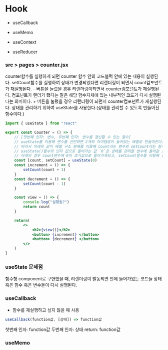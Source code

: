 # Hook
- useCallback
- useMemo

- useContext
- useReducer

### src > pages > counter.jsx
counter함수를 실행하게 되면 counter 함수 안의 코드블럭 안에 있는 내용이 실행된다.
setCount함수를 실행하여 상태가 변경되었다면 리랜더링이 되면서 count컴포넌트가 재실행된다. - 버튼을 눌렀을 경우 리랜더링이되면서 counter컴포넌트가 재실행된다.
컴포넌트가 랜더가 됐다는 말은 해당 함수자체에 있는 내부적인 코드가 다시 실행된다는 의미이다. + 버튼을 눌렀을 경우 리랜더링이 되면서 counter컴포넌트가 재실행된다.
상태를 관리하기 위하여 useState를 사용한다.(상태를 관리할 수 있도록 만들어진 함수이다.)
```jsx
import { useState } from "react"

export const Counter = () => {
    // [첫번째 인자: 변수, 두번째 인자: 변수를 갱신할 수 있는 함수]
    // useState를 이용해 변수를 선언하면 2개의 아이템쌍이 들어있는 배열로 만들어진다.
    // 따라서 아래와 같이 배열 구조 분해를 이용해 count라는 변수와 setCount라는 함수를 반환받은 것이다. 
    // useState()함수의 인자 값으로 들어가는 값 `0`은 상태를 관리할 변수에 들어갈 초기값이다.
    // 아래의 경우 count변수에 0이 초기값으로 들어가게되고, setCount함수를 이용해 상태 값을 변경할 수 있다.
    const [count, setCount] = useState(0)
    const increment = () => {
        setCount(count + 1)
    }
    const decrement = () => {
        setCount(count - 1)
    }

    const view = () => {
        console.log("실행됨?")
        return count
    }

    return(
        <>
            <h2>{view()}</h2>
            <button> {increment} </button>
            <button> {decrement} </button>
        </>
    )
}
```

### useState 문제점
함수형 component로 구현했을 때, 리랜더링이 발동되면 안에 들어가있는 코드들
상태 혹은 함수 혹은 변수들이 다시 실행된다.


### useCallback
- 함수를 재실행하고 싶지 않을 때 사용
```jsx
useCallback(function값, [상태]) => function값
```
첫번째 인자: function값
두번째 인자: 상태
return: function값

### useMemo